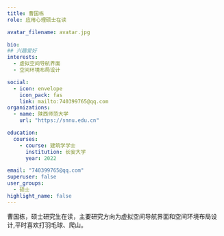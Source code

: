 ```yaml
---
title: 曹国栋
role: 应用心理硕士在读

avatar_filename: avatar.jpg

bio: 
## 兴趣爱好
interests:
  - 虚拟空间导航界面
  - 空间环境布局设计

social:
  - icon: envelope
    icon_pack: fas
    link: mailto:740399765@qq.com
organizations:
  - name: 陕西师范大学
    url: "https://snnu.edu.cn"

education:
  courses:
    - course: 建筑学学士
      institution: 长安大学
      year: 2022

email: "740399765@qq.com"
superuser: false
user_groups:
  - 硕士
highlight_name: false
---
```


曹国栋，硕士研究生在读，主要研究方向为虚拟空间导航界面和空间环境布局设计,平时喜欢打羽毛球、爬山。